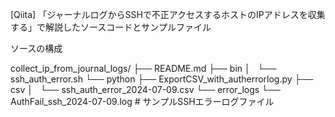 [Qiita] 「ジャーナルログからSSHで不正アクセスするホストのIPアドレスを収集する」で解説したソースコードとサンプルファイル

ソースの構成

collect_ip_from_journal_logs/
├── README.md
├── bin
│   └── ssh_auth_error.sh
└── python
    ├── ExportCSV_with_autherrorlog.py
    ├── csv
    │   └── ssh_auth_error_2024-07-09.csv
    └── error_logs
        └── AuthFail_ssh_2024-07-09.log    # サンプルSSHエラーログファイル

